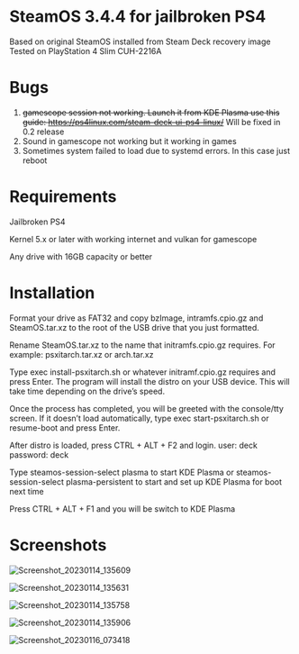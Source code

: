 # SteamOS 3.4.4 for jailbroken PS4
Based on original SteamOS installed from Steam Deck recovery image
Tested on PlayStation 4 Slim CUH-2216A
# Bugs 
1. ~~gamescope session not working. Launch it from KDE Plasma use this guide: https://ps4linux.com/steam-deck-ui-ps4-linux/~~ Will be fixed in 0.2 release 
2. Sound in gamescope not working but it working in games
3. Sometimes system failed to load due to systemd errors. In this case just reboot
# Requirements
Jailbroken PS4

Kernel 5.x or later with working internet and vulkan for gamescope

Any drive with 16GB capacity or better
# Installation
Format your drive as FAT32 and copy bzImage, intramfs.cpio.gz and SteamOS.tar.xz to the root of the USB drive that you just formatted.

Rename SteamOS.tar.xz to the name that initramfs.cpio.gz requires. For example: psxitarch.tar.xz or arch.tar.xz 

Type exec install-psxitarch.sh or whatever initramf.cpio.gz requires and press Enter. The program will install the distro on your USB device. This will take time depending on the drive’s speed.

Once the process has completed, you will be greeted with the console/tty screen. If it doesn’t load automatically, type exec start-psxitarch.sh or resume-boot and press Enter.

After distro is loaded, press CTRL + ALT + F2 and login. user: deck password: deck 

Type steamos-session-select plasma to start KDE Plasma or steamos-session-select plasma-persistent to start and set up KDE Plasma for boot next time 

Press CTRL + ALT + F1 and you will be switch to KDE Plasma
# Screenshots

![Screenshot_20230114_135609](https://user-images.githubusercontent.com/87971581/212470628-6d6d45b8-ee94-4bd8-b369-b95e30b61df8.png)

![Screenshot_20230114_135631](https://user-images.githubusercontent.com/87971581/212470631-ad886108-db64-421d-a517-37250a6ce15d.png)

![Screenshot_20230114_135758](https://user-images.githubusercontent.com/87971581/212470638-eac06800-e3ab-46ca-8592-049364aaf64a.png)

![Screenshot_20230114_135906](https://user-images.githubusercontent.com/87971581/212470646-e26b8b39-a351-4c6e-a2a6-27638df6b330.png)

![Screenshot_20230116_073418](https://user-images.githubusercontent.com/87971581/212605676-95df1dd4-57f0-4013-b9cf-ce064c1b561b.png)

